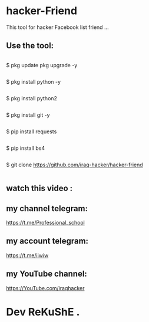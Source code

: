 # hacker-Friend

This tool for hacker Facebook list friend ...

## Use the tool:

```
```
$ pkg update pkg upgrade -y
```
```
$ pkg install python -y
```
```
$ pkg install python2 
```
```
$ pkg install git -y
```
```
$ pip install requests
```
```
$ pip install bs4
```
```
$ git clone https://github.com/iraq-hacker/hacker-friend
```
```

## watch this video :

## my channel telegram: 
https://t.me/Professional_school

## my account telegram: 
https://t.me/iiwiw

## my YouTube channel: 
https://YouTube.com/iraqhacker

# Dev ReKuShE .
